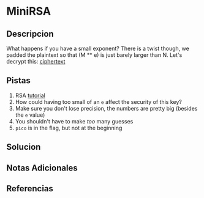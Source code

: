 # MiniRSA

## Descripcion
What happens if you have a small exponent? There is a twist though, we padded the plaintext so that (M ** e) is just barely larger than N. Let's decrypt this: [ciphertext](https://mercury.picoctf.net/static/2d884b04dbb44896dda1276774b09216/ciphertext)

## Pistas
1. RSA [tutorial](https://en.wikipedia.org/wiki/RSA_(cryptosystem))
2. How could having too small of an `e` affect the security of this key?
3. Make sure you don't lose precision, the numbers are pretty big (besides the `e` value)
4. You shouldn't have to make _too_ many guesses
5. `pico` is in the flag, but not at the beginning

## Solucion 

## Notas Adicionales

## Referencias